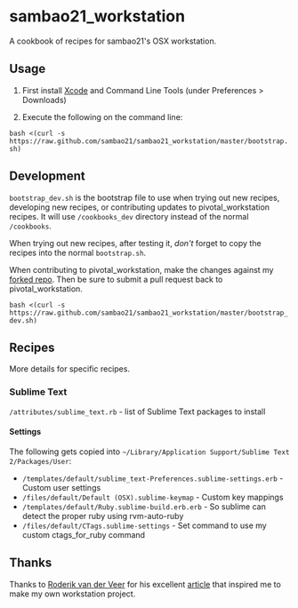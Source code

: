 # sambao21_workstation
A cookbook of recipes for sambao21's OSX workstation.

## Usage

1. First install [Xcode](http://itunes.apple.com/us/app/xcode/id497799835) and Command Line Tools (under Preferences > Downloads)

2. Execute the following on the command line:

`bash <(curl -s https://raw.github.com/sambao21/sambao21_workstation/master/bootstrap.sh)`

## Development
`bootstrap_dev.sh` is the bootstrap file to use when trying out new recipes, developing new recipes, or contributing updates to pivotal_workstation recipes. It will use `/cookbooks_dev` directory instead of the normal `/cookbooks`.

When trying out new recipes, after testing it, *don't* forget to copy the recipes into the normal `bootstrap.sh`.

When contributing to pivotal_workstation, make the changes against my [forked repo](https://github.com/sambao21/pivotal_workstation). Then be sure to submit a pull request back to pivotal_workstation.

`bash <(curl -s https://raw.github.com/sambao21/sambao21_workstation/master/bootstrap_dev.sh)`

## Recipes
More details for specific recipes.

### Sublime Text
`/attributes/sublime_text.rb` - list of Sublime Text packages to install

#### Settings
The following gets copied into `~/Library/Application Support/Sublime Text 2/Packages/User`:
* `/templates/default/sublime_text-Preferences.sublime-settings.erb` - Custom user settings
* `/files/default/Default (OSX).sublime-keymap` - Custom key mappings
* `/templates/default/Ruby.sublime-build.erb.erb` - So sublime can detect the proper ruby using rvm-auto-ruby
* `/files/default/CTags.sublime-settings` - Set command to use my custom ctags_for_ruby command

## Thanks
Thanks to [Roderik van der Veer](http://twitter.com/r0derik) for his excellent [article](http://vanderveer.be/blog/2013/01/02/automating-the-setup-of-my-perfect-developer-environment-on-osx-10-dot-8-mountain-lion/) that inspired me to make my own workstation project.
